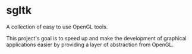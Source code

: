 # sgltk
A collection of easy to use OpenGL tools.

This project's goal is to speed up and make the development of graphical
applications easier by providing a layer of abstraction from OpenGL.
